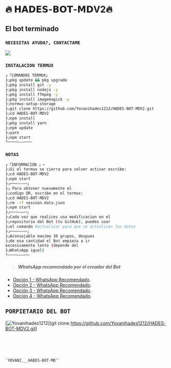 # **🔥 𝗛𝗔𝗗𝗘𝗦-𝗕𝗢𝗧-𝗠𝗗V2🔥**

## El bot terminado 

### `NECESITAS AYUDA?, CONTACTAME`
<a href="http://wa.me/34643694252" target="blank"><img src="https://img.shields.io/badge/LUCKY-25D366?style=for-the-badge&logo=whatsapp&logoColor=white" /></a>


### `INSTALACION TERMUX`
```bash
┌「𝙲𝙾𝙼𝙰𝙽𝙳𝙾𝚂 𝚃𝙴𝚁𝙼𝚄𝚇」
├❏pkg update && pkg upgrade
├❏pkg install git -y
├❏pkg install nodejs -y
├❏pkg install ffmpeg -y
├❏pkg install imagemagick -y
├❏termux-setup-storage
├❏git clone https://github.com/Yovanihades1212/HADES-BOT-MDV2.git
├❏cd HADES-BOT-MDV2
├❏npm install
├❏pkg install yarn
├❏npm update
├❏yarn
├❏npm start
└────ׂ─ׂ─ׂ─ׂ───
```
### `NOTAS`
```bash
┌「𝙸𝙽𝙵𝙾𝚁𝙼𝙰𝙲𝙸𝙾𝙽 」─
├❏Si el termux se cierra para volver activar escribe:
├❏cd HADES-BOT-MDV2 
├❏npm start 
├❏───ׂ─ׂ─ׂ─ׂ─」
├❏ Para obtener nuevamente el 
├❏codigo QR, escribe en el termux:
├❏cd HADES-BOT-MDV2 
├❏rm -rf session.data.json
├❏npm start 
├❏───ׂ─ׂ─ׂ─ׂ─」
├❏Cada vez que realices una modificacion en el
├❏repositorio del Bot (tu GitHub), puedes usar 
├❏el comando #actualizar para que se actualicen los datos
├❏───ׂ─ׂ─ׂ─ׂ─」
├❏Aconsejable maximo 30 grupos, despues 
├❏de esa cantidad el Bot empieza a ir 
excesivamente lento (depende del
├❏WhatsApp igual)
└────ׂ─ׂ─ׂ─ׂ──
```
> ##### WhatsApp recomendado por el creador del Bot
* [Opción 1 - WhatsApp Recomendado](https://www.mediafire.com/file/gers3gbbubpshji/%C3%8A%C2%99%C3%A1%C2%B4%C2%9Cs%C3%8D%C2%A8%C3%89%C2%AA%C3%8D%C2%A7%C3%89%C2%B4%C3%A1%C2%B7%C2%A8%C3%A1%C2%B4%C2%87%C3%8D%C2%A3s%C3%A1%C2%B7%C2%A1s%C3%8D%C2%A6+%C3%A2%C2%A9%C2%945_Secundario.apk/file).
* [Opción 2 - WhatsApp Recomendado](https://www.mediafire.com/file/444tuerbs99y1d2/%25E2%2598%25A3%25EF%25B8%258F%25E2%259F%25BF%25CD%25A1%25CD%259C%25E2%259C%25AA%25F0%259D%2590%258B%25CD%25A5%25F0%259D%2590%259E%25F0%259D%2590%259A%25E1%25B7%25A7%25F0%259D%2590%259D%25E2%25B7%25A8%25F0%259D%2590%259E%25F0%259D%2590%25AB%25F0%2596%25A3%2594%25F0%259D%2590%2582%25F0%259D%2590%25A8%25E1%25B7%2597%25F0%259D%2590%25A6%25E1%25B7%25A2%25F0%259D%2590%259A%25CD%25A5%25F0%259D%2590%25A7%25E1%25B7%25A4%25F0%259D%2590%259D%25E1%25B7%25A4%25F0%259D%2590%25A8%25E2%2598%2598%25EF%25B8%258E.apk/file).
* [Opción 3 - WhatsApp Recomendado](https://www.mediafire.com/file/drcy3rn45buoyr4/%25E2%2598%25A3%25EF%25B8%258F%25F0%2593%2580%25AC%25F0%259D%2597%25A7%25F0%259D%2597%25B6%25F0%259D%2597%25B8%25E2%259C%2587%25F0%259D%2597%25A7%25F0%259D%2597%25BC%25F0%259D%2597%25B8%25F0%2593%2580%25AC.apk/file).
* [Opción 4 - WhatsApp Recomendado](https://www.mediafire.com/file/pxfksca3yatav5f/%25E0%25A6%2594%25E0%25A7%25A3%25CD%25A1%25CD%259C%25E2%258D%25A3%25E2%2582%25AE%25C9%2584%25C9%258C%25C9%2583%25C3%2598%25E0%25AF%2580%25CD%259C%25E2%2582%25A6%25C6%2597%25E2%2582%25AE%25C9%258C%25C3%2598%25E2%259E%25A3%25E2%259C%25AA_%25E2%25A9%2594-7.apk/file).
## `PORPIETARIO DEL BOT` 
[![Yovanihades1212](https://raw.githubusercontent.com/Yovanihades1212/HADES-BOT-MD/main/media/menus/Menu2.jpg)](git clone https://github.com/Yovanihades1212/HADES-BOT-MDV2.git)
```bash





`YOVANI___HADES-BOT-MD"` 
```
